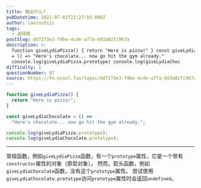 ```yaml
---
title: 输出什么?
pubDatetime: 2021-07-03T22:27:03.000Z
author: caorushizi
tags:
  - 选择题
postSlug: dd7273e3-f9be-4cde-a77a-693a02fc967a
description: >-
  function giveLydiaPizza() { return "Here is pizza!" } const giveLydiaChocolate
  = () => "Here's chocolate... now go hit the gym already."
  console.log(giveLydiaPizza.prototype) console.log(giveLydiaChoc
difficulty: 1
questionNumber: 97
source: https://fe.ecool.fun/topic/dd7273e3-f9be-4cde-a77a-693a02fc967a
---
```


```javascript
function giveLydiaPizza() {
  return "Here is pizza!";
}

const giveLydiaChocolate = () =>
  "Here's chocolate... now go hit the gym already.";

console.log(giveLydiaPizza.prototype);
console.log(giveLydiaChocolate.prototype);
```

---

常规函数，例如`giveLydiaPizza`函数，有一个`prototype`属性，它是一个带有`constructor`属性的对象（原型对象）。 然而，箭头函数，例如`giveLydiaChocolate`函数，没有这个`prototype`属性。 尝试使用`giveLydiaChocolate.prototype`访问`prototype`属性时会返回`undefined`。
